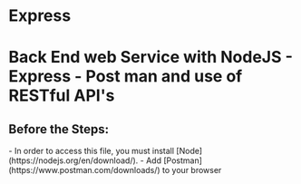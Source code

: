 # Express

<H1>Back End web Service with NodeJS - Express - Post man and use of RESTful API's </H1>

<H2>Before the Steps:</H2>
- In order to access this file, you must install [Node](https://nodejs.org/en/download/).
- Add [Postman](https://www.postman.com/downloads/) to your browser